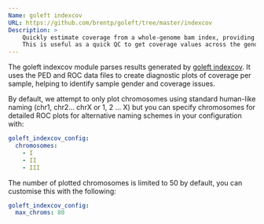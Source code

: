 ```yaml
---
Name: goleft indexcov
URL: https://github.com/brentp/goleft/tree/master/indexcov
Description: >
    Quickly estimate coverage from a whole-genome bam index, providing 16KB resolution.
    This is useful as a quick QC to get coverage values across the genome.
---
```


The goleft indexcov module parses results generated by
[goleft indexcov](https://github.com/brentp/goleft/tree/master/indexcov). It
uses the PED and ROC data files to create diagnostic plots of coverage per
sample, helping to identify sample gender and coverage issues.

By default, we attempt to only plot chromosomes using standard human-like naming
(chr1, chr2... chrX or 1, 2 ... X) but you can specify chromosomes for detailed
ROC plots for alternative naming schemes in your configuration with:

```yaml
goleft_indexcov_config:
  chromosomes:
    - I
    - II
    - III
```

The number of plotted chromosomes is limited to 50 by default, you can customise this with the following:

```yaml
goleft_indexcov_config:
  max_chroms: 80
```
